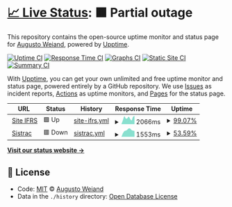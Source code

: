 # [📈 Live Status](https://aweiand.github.io/status-ifrs-osorio): <!--live status--> **🟧 Partial outage**

This repository contains the open-source uptime monitor and status page for [Augusto Weiand](http://www.sitches.com.br), powered by [Upptime](https://github.com/upptime/upptime).

[![Uptime CI](https://github.com/koj-co/upptime/workflows/Uptime%20CI/badge.svg)](https://github.com/koj-co/upptime/actions?query=workflow%3A%22Uptime+CI%22)
[![Response Time CI](https://github.com/koj-co/upptime/workflows/Response%20Time%20CI/badge.svg)](https://github.com/koj-co/upptime/actions?query=workflow%3A%22Response+Time+CI%22)
[![Graphs CI](https://github.com/koj-co/upptime/workflows/Graphs%20CI/badge.svg)](https://github.com/koj-co/upptime/actions?query=workflow%3A%22Graphs+CI%22)
[![Static Site CI](https://github.com/koj-co/upptime/workflows/Static%20Site%20CI/badge.svg)](https://github.com/koj-co/upptime/actions?query=workflow%3A%22Static+Site+CI%22)
[![Summary CI](https://github.com/koj-co/upptime/workflows/Summary%20CI/badge.svg)](https://github.com/koj-co/upptime/actions?query=workflow%3A%22Summary+CI%22)

With [Upptime](https://upptime.js.org), you can get your own unlimited and free uptime monitor and status page, powered entirely by a GitHub repository. We use [Issues](https://github.com/aweiand/status-ifrs-osorio/issues) as incident reports, [Actions](https://github.com/aweiand/status-ifrs-osorio/actions) as uptime monitors, and [Pages](https://aweiand.github.io/status-ifrs-osorio) for the status page.

<!--start: status pages-->
<!-- This summary is generated by Upptime (https://github.com/upptime/upptime) -->
<!-- Do not edit this manually, your changes will be overwritten -->
<!-- prettier-ignore -->
| URL | Status | History | Response Time | Uptime |
| --- | ------ | ------- | ------------- | ------ |
| <img alt="" src="https://favicons.githubusercontent.com/ifrs.edu.br" height="13"> [Site IFRS](https://ifrs.edu.br) | 🟩 Up | [site-ifrs.yml](https://github.com/aweiand/status-ifrs-osorio/commits/master/history/site-ifrs.yml) | <details><summary><img alt="Response time graph" src="./graphs/site-ifrs/response-time-week.png" height="20"> 2066ms</summary><br><a href="https://aweiand.github.io/status-ifrs-osorio/history/site-ifrs"><img alt="Response time 1981" src="https://img.shields.io/endpoint?url=https%3A%2F%2Fraw.githubusercontent.com%2Faweiand%2Fstatus-ifrs-osorio%2Fmaster%2Fapi%2Fsite-ifrs%2Fresponse-time.json"></a><br><a href="https://aweiand.github.io/status-ifrs-osorio/history/site-ifrs"><img alt="24-hour response time 1392" src="https://img.shields.io/endpoint?url=https%3A%2F%2Fraw.githubusercontent.com%2Faweiand%2Fstatus-ifrs-osorio%2Fmaster%2Fapi%2Fsite-ifrs%2Fresponse-time-day.json"></a><br><a href="https://aweiand.github.io/status-ifrs-osorio/history/site-ifrs"><img alt="7-day response time 2066" src="https://img.shields.io/endpoint?url=https%3A%2F%2Fraw.githubusercontent.com%2Faweiand%2Fstatus-ifrs-osorio%2Fmaster%2Fapi%2Fsite-ifrs%2Fresponse-time-week.json"></a><br><a href="https://aweiand.github.io/status-ifrs-osorio/history/site-ifrs"><img alt="30-day response time 2062" src="https://img.shields.io/endpoint?url=https%3A%2F%2Fraw.githubusercontent.com%2Faweiand%2Fstatus-ifrs-osorio%2Fmaster%2Fapi%2Fsite-ifrs%2Fresponse-time-month.json"></a><br><a href="https://aweiand.github.io/status-ifrs-osorio/history/site-ifrs"><img alt="1-year response time 1981" src="https://img.shields.io/endpoint?url=https%3A%2F%2Fraw.githubusercontent.com%2Faweiand%2Fstatus-ifrs-osorio%2Fmaster%2Fapi%2Fsite-ifrs%2Fresponse-time-year.json"></a></details> | <details><summary><a href="https://aweiand.github.io/status-ifrs-osorio/history/site-ifrs">99.07%</a></summary><a href="https://aweiand.github.io/status-ifrs-osorio/history/site-ifrs"><img alt="All-time uptime 97.69%" src="https://img.shields.io/endpoint?url=https%3A%2F%2Fraw.githubusercontent.com%2Faweiand%2Fstatus-ifrs-osorio%2Fmaster%2Fapi%2Fsite-ifrs%2Fuptime.json"></a><br><a href="https://aweiand.github.io/status-ifrs-osorio/history/site-ifrs"><img alt="24-hour uptime 100.00%" src="https://img.shields.io/endpoint?url=https%3A%2F%2Fraw.githubusercontent.com%2Faweiand%2Fstatus-ifrs-osorio%2Fmaster%2Fapi%2Fsite-ifrs%2Fuptime-day.json"></a><br><a href="https://aweiand.github.io/status-ifrs-osorio/history/site-ifrs"><img alt="7-day uptime 99.07%" src="https://img.shields.io/endpoint?url=https%3A%2F%2Fraw.githubusercontent.com%2Faweiand%2Fstatus-ifrs-osorio%2Fmaster%2Fapi%2Fsite-ifrs%2Fuptime-week.json"></a><br><a href="https://aweiand.github.io/status-ifrs-osorio/history/site-ifrs"><img alt="30-day uptime 96.92%" src="https://img.shields.io/endpoint?url=https%3A%2F%2Fraw.githubusercontent.com%2Faweiand%2Fstatus-ifrs-osorio%2Fmaster%2Fapi%2Fsite-ifrs%2Fuptime-month.json"></a><br><a href="https://aweiand.github.io/status-ifrs-osorio/history/site-ifrs"><img alt="1-year uptime 97.69%" src="https://img.shields.io/endpoint?url=https%3A%2F%2Fraw.githubusercontent.com%2Faweiand%2Fstatus-ifrs-osorio%2Fmaster%2Fapi%2Fsite-ifrs%2Fuptime-year.json"></a></details>
| <img alt="" src="https://favicons.githubusercontent.com/sistrac.osorio.ifrs.edu.br" height="13"> [Sistrac](https://sistrac.osorio.ifrs.edu.br) | 🟥 Down | [sistrac.yml](https://github.com/aweiand/status-ifrs-osorio/commits/master/history/sistrac.yml) | <details><summary><img alt="Response time graph" src="./graphs/sistrac/response-time-week.png" height="20"> 1553ms</summary><br><a href="https://aweiand.github.io/status-ifrs-osorio/history/sistrac"><img alt="Response time 1676" src="https://img.shields.io/endpoint?url=https%3A%2F%2Fraw.githubusercontent.com%2Faweiand%2Fstatus-ifrs-osorio%2Fmaster%2Fapi%2Fsistrac%2Fresponse-time.json"></a><br><a href="https://aweiand.github.io/status-ifrs-osorio/history/sistrac"><img alt="24-hour response time 0" src="https://img.shields.io/endpoint?url=https%3A%2F%2Fraw.githubusercontent.com%2Faweiand%2Fstatus-ifrs-osorio%2Fmaster%2Fapi%2Fsistrac%2Fresponse-time-day.json"></a><br><a href="https://aweiand.github.io/status-ifrs-osorio/history/sistrac"><img alt="7-day response time 1553" src="https://img.shields.io/endpoint?url=https%3A%2F%2Fraw.githubusercontent.com%2Faweiand%2Fstatus-ifrs-osorio%2Fmaster%2Fapi%2Fsistrac%2Fresponse-time-week.json"></a><br><a href="https://aweiand.github.io/status-ifrs-osorio/history/sistrac"><img alt="30-day response time 1636" src="https://img.shields.io/endpoint?url=https%3A%2F%2Fraw.githubusercontent.com%2Faweiand%2Fstatus-ifrs-osorio%2Fmaster%2Fapi%2Fsistrac%2Fresponse-time-month.json"></a><br><a href="https://aweiand.github.io/status-ifrs-osorio/history/sistrac"><img alt="1-year response time 1676" src="https://img.shields.io/endpoint?url=https%3A%2F%2Fraw.githubusercontent.com%2Faweiand%2Fstatus-ifrs-osorio%2Fmaster%2Fapi%2Fsistrac%2Fresponse-time-year.json"></a></details> | <details><summary><a href="https://aweiand.github.io/status-ifrs-osorio/history/sistrac">53.59%</a></summary><a href="https://aweiand.github.io/status-ifrs-osorio/history/sistrac"><img alt="All-time uptime 85.63%" src="https://img.shields.io/endpoint?url=https%3A%2F%2Fraw.githubusercontent.com%2Faweiand%2Fstatus-ifrs-osorio%2Fmaster%2Fapi%2Fsistrac%2Fuptime.json"></a><br><a href="https://aweiand.github.io/status-ifrs-osorio/history/sistrac"><img alt="24-hour uptime 0.00%" src="https://img.shields.io/endpoint?url=https%3A%2F%2Fraw.githubusercontent.com%2Faweiand%2Fstatus-ifrs-osorio%2Fmaster%2Fapi%2Fsistrac%2Fuptime-day.json"></a><br><a href="https://aweiand.github.io/status-ifrs-osorio/history/sistrac"><img alt="7-day uptime 53.59%" src="https://img.shields.io/endpoint?url=https%3A%2F%2Fraw.githubusercontent.com%2Faweiand%2Fstatus-ifrs-osorio%2Fmaster%2Fapi%2Fsistrac%2Fuptime-week.json"></a><br><a href="https://aweiand.github.io/status-ifrs-osorio/history/sistrac"><img alt="30-day uptime 86.53%" src="https://img.shields.io/endpoint?url=https%3A%2F%2Fraw.githubusercontent.com%2Faweiand%2Fstatus-ifrs-osorio%2Fmaster%2Fapi%2Fsistrac%2Fuptime-month.json"></a><br><a href="https://aweiand.github.io/status-ifrs-osorio/history/sistrac"><img alt="1-year uptime 85.63%" src="https://img.shields.io/endpoint?url=https%3A%2F%2Fraw.githubusercontent.com%2Faweiand%2Fstatus-ifrs-osorio%2Fmaster%2Fapi%2Fsistrac%2Fuptime-year.json"></a></details>

<!--end: status pages-->

[**Visit our status website →**](https://aweiand.github.io/status-ifrs-osorio)

## 📄 License

- Code: [MIT](./LICENSE) © [Augusto Weiand](http://www.sitches.com.br)
- Data in the `./history` directory: [Open Database License](https://opendatacommons.org/licenses/odbl/1-0/)
